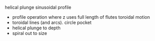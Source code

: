 helical plunge
sinusoidal profile
 - profile operation where z uses full length of flutes
toroidal motion
 - toroidal lines (and arcs).
circle pocket
 - helical plunge to depth
 - spiral out to size
